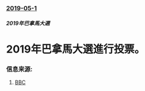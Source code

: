 ### [2019-05-1](/news/2019/05/1/index.md)

##### 2019年巴拿馬大選
# 2019年巴拿馬大選進行投票。 




### 信息来源:

1. [BBC](https://www.bbc.co.uk/news/world-latin-america-48134351)
